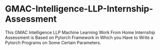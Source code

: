 # GMAC-Intelligence-LLP-Internship-Assessment
This GMAC Intelligence LLP Machine Learning Work From Home Internship Assessment is Based on Pytorch Framework in Which you Have to Write a Pytorch Programs on Some Certain Parameters.
